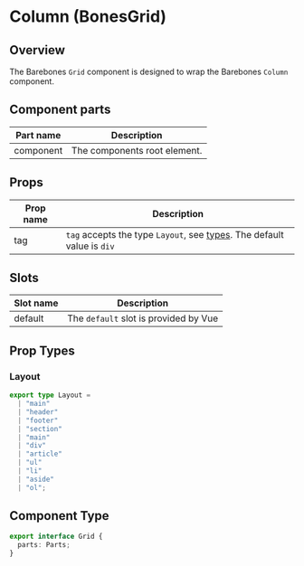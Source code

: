 # Column (BonesGrid)

## Overview
The Barebones `Grid` component is designed to wrap the Barebones `Column` component.

## Component parts

| Part name | Description |
|-----------|-------------|
| component | The components root element. |

## Props

| Prop name | Description |
|-----------|-------------|
| tag | `tag` accepts the type `Layout`, see [types](/guide/components/column.html#prop-types). The default value is `div` |

## Slots

| Slot name | Description |
|-----------|-------------|
| default | The `default` slot is provided by Vue |

## Prop Types

### Layout

```ts
export type Layout =
  | "main"
  | "header"
  | "footer"
  | "section"
  | "main"
  | "div"
  | "article"
  | "ul"
  | "li"
  | "aside"
  | "ol";
```

## Component Type

```ts
export interface Grid {
  parts: Parts;
}
```